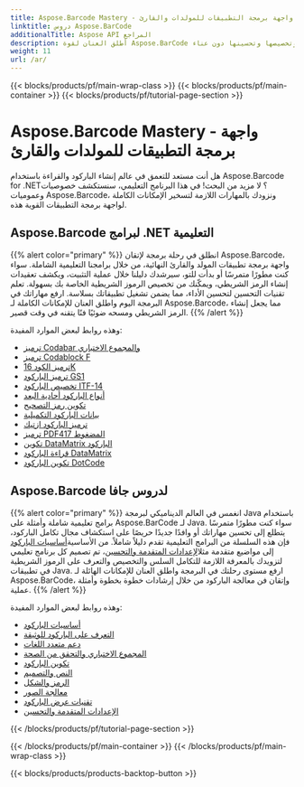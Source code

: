 ```yaml
---
title: Aspose.Barcode Mastery - واجهة برمجة التطبيقات للمولدات والقارئ
linktitle: دروس Aspose.BarCode
additionalTitle: Aspose API المراجع
description: أطلق العنان لقوة Aspose.BarCode من خلال برامجنا التعليمية الشاملة. تعلم خطوة بخطوة كيفية إنشاء الرموز الشريطية وتخصيصها وتحسينها دون عناء.
weight: 11
url: /ar/
---
```


{{< blocks/products/pf/main-wrap-class >}}
{{< blocks/products/pf/main-container >}}
{{< blocks/products/pf/tutorial-page-section >}}

# Aspose.Barcode Mastery - واجهة برمجة التطبيقات للمولدات والقارئ


هل أنت مستعد للتعمق في عالم إنشاء الباركود والقراءة باستخدام Aspose.Barcode for .NET؟ لا مزيد من البحث! في هذا البرنامج التعليمي، سنستكشف خصوصيات وعموميات Aspose.Barcode، ونزودك بالمهارات اللازمة لتسخير الإمكانات الكاملة لواجهة برمجة التطبيقات القوية هذه.


## Aspose.Barcode لبرامج .NET التعليمية
{{% alert color="primary" %}}
انطلق في رحلة برمجة لإتقان Aspose.Barcode، واجهة برمجة تطبيقات المولد والقارئ النهائية، من خلال برامجنا التعليمية الشاملة. سواء كنت مطورًا متمرسًا أو بدأت للتو، سيرشدك دليلنا خلال عملية التثبيت، ويكشف تعقيدات إنشاء الرمز الشريطي، ويمكّنك من تخصيص الرموز الشريطية الخاصة بك بسهولة. تعلم تقنيات التحسين لتحسين الأداء، مما يضمن تشغيل تطبيقاتك بسلاسة. ارفع مهاراتك في البرمجة اليوم واطلق العنان للإمكانات الكاملة لـ Aspose.Barcode، مما يجعل إنشاء الرمز الشريطي ومسحه ضوئيًا فنًا يتقنه في وقت قصير.
{{% /alert %}}

وهذه روابط لبعض الموارد المفيدة:
 
- [ترميز Codabar والمجموع الاختباري](./net/codabar-encoding-and-checksum/)
- [ترميز Codablock F](./net/codablock-f-encoding/)
- [ترميز الكود 16K](./net/code-16k-encoding/)
- [ترميز الباركود GS1](./net/gs1-barcode-encoding/)
- [تخصيص الباركود ITF-14](./net/itf-14-barcode-customization/)
- [أنواع الباركود أحادية البعد](./net/one-dimensional-barcode-types/)
- [تكوين رمز التصحيح](./net/patch-code-configuration/)
- [بيانات الباركود التكميلية](./net/supplemental-barcode-data/)
- [ترميز الباركود ازتيك](./net/aztec-barcode-encoding/)
- [ترميز PDF417 المضغوط](./net/compact-pdf417-encoding/)
- [تكوين DataMatrix الباركود](./net/datamatrix-barcode-configuration/)
- [قراءة الباركود DataMatrix](./net/datamatrix-barcode-reading/)
- [تكوين الباركود DotCode](./net/dotcode-barcode-configuration/)



## Aspose.Barcode لدروس جافا
{{% alert color="primary" %}}
 انغمس في العالم الديناميكي لبرمجة Java باستخدام برامج تعليمية شاملة وأمثلة على Aspose.BarCode لـ Java. سواء كنت مطورًا متمرسًا يتطلع إلى تحسين مهاراتك أو وافدًا جديدًا حريصًا على استكشاف مجال تكامل الباركود، فإن هذه السلسلة من البرامج التعليمية تقدم دليلاً شاملاً. من الأساسية[أساسيات الباركود](./java/barcode-basics/) إلى مواضيع متقدمة مثل[الإعدادات المتقدمة والتحسين](./java/advanced-settings-and-optimization/)، تم تصميم كل برنامج تعليمي لتزويدك بالمعرفة اللازمة للتكامل السلس والتخصيص والتعرف على الرموز الشريطية في تطبيقات Java. ارفع مستوى رحلتك في البرمجة واطلق العنان للإمكانات الهائلة لـ Aspose.BarCode، وإتقان فن معالجة الباركود من خلال إرشادات خطوة بخطوة وأمثلة عملية.
{{% /alert %}}

وهذه روابط لبعض الموارد المفيدة:

- [أساسيات الباركود](./java/barcode-basics/)
- [التعرف على الباركود للوثيقة](./java/document-barcode-recognition/)
- [دعم متعدد اللغات](./java/multilingual-support/)
- [المجموع الاختباري والتحقق من الصحة](./java/checksum-and-validation/)
- [تكوين الباركود](./java/barcode-configuration/)
- [النص والتصميم](./java/text-and-styling/)
- [الرمز والشكل](./java/symbology-and-format/)
- [معالجة الصور](./java/image-manipulation/)
- [تقنيات عرض الباركود](./java/barcode-rendering-techniques/)
- [الإعدادات المتقدمة والتحسين](./java/advanced-settings-and-optimization/)

{{< /blocks/products/pf/tutorial-page-section >}}

{{< /blocks/products/pf/main-container >}}
{{< /blocks/products/pf/main-wrap-class >}}

{{< blocks/products/products-backtop-button >}}
